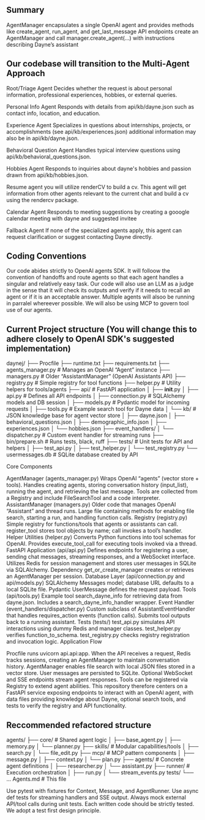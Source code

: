 ## Summary

AgentManager encapsulates a single OpenAI agent and provides methods like create_agent, run_agent, and get_last_message
API endpoints create an AgentManager and call manager.create_agent(...) with instructions describing Dayne’s assistant


## Our codebase will transition to the Multi‑Agent Approach

Root/Triage Agent
Decides whether the request is about personal information, professional experiences, hobbies, or external queries.

Personal Info Agent
Responds with details from api/kb/dayne.json such as contact info, location, and education.

Experience Agent
Specializes in questions about internships, projects, or accomplishments (see api/kb/experiences.json) additional information may also be in api/kb/dayne.json. 


Behavioral Question Agent
Handles typical interview questions using api/kb/behavioral_questions.json.

Hobbies Agent
Responds to inquiries about dayne's hobbies and passion drawn from api/kb/hobbies.json.

Resume agent
you will utilize renderCV to build a cv. This agent will get information from other agents relevant to the current chat and build a cv using the rendercv package.

Calendar Agent
Responds to meeting suggestions by creating a gooogle calendar meeting with dayne and suggested invitee

Fallback Agent
If none of the specialized agents apply, this agent can request clarification or suggest contacting Dayne directly.

## Coding Conventions
Our code abides strictly to OpenAI agents SDK. It will folloow the convention of handoffs and route agents so that each agent handles a singular and relatively easy task. Our code will also use an LLM as a judge in the sense that it will check its outputs and verify  if it needs to recall an agent or if it is an acceptable answer. Multiple agents will alsoo be running in parralel whereever possible. We will also be using MCP to govern tool use of our agents.


## Current Project structure (You will change this to adhere closely to OpenAI SDK's suggested implementation)

daynej/
├── Procfile
├── runtime.txt
├── requirements.txt
├── agents_manager.py          # Manages an OpenAI “Agent” instance
├── managers.py                # Older “AssistantManager” (OpenAI Assistants API)
├── registry.py                # Simple registry for tool functions
├── helper.py                  # Utility helpers for tools/agents
├── api/                       # FastAPI application
│   ├── __init__.py
│   ├── api.py                 # Defines all API endpoints
│   ├── connection.py          # SQLAlchemy models and DB session
│   ├── models.py              # Pydantic model for incoming requests
│   ├── tools.py               # Example search tool for Dayne data
│   └── kb/                    # JSON knowledge base for agent vector store
│       ├── dayne.json
│       ├── behavioral_questions.json
│       ├── demographic_info.json
│       ├── experiences.json
│       └── hobbies.json
├── event_handlers/
│   └── dispatcher.py          # Custom event handler for streaming runs
├── bin/prepare.sh             # Runs tests, black, ruff
├── tests/                     # Unit tests for API and helpers
│   ├── test_api.py
│   ├── test_helper.py
│   └── test_registry.py
└── usermessages.db            # SQLite database created by API

Core Components

AgentManager (agents_manager.py)
Wraps OpenAI “agents” (vector store + tools).
Handles creating agents, storing conversation history (input_list), running the agent, and retrieving the last message.
Tools are collected from a Registry and include FileSearchTool and a code interpreter.
AssistantManager (managers.py)
Older code that manages OpenAI “Assistant” and thread runs.
Large file containing methods for enabling file search, starting a run, and handling function calls.
Registry (registry.py)
Simple registry for functions/tools that agents or assistants can call.
register_tool stores tool objects by name; call invokes a tool’s handler.
Helper Utilities (helper.py)
Converts Python functions into tool schemas for OpenAI.
Provides execute_tool_call for executing tools invoked via a thread.
FastAPI Application (api/api.py)
Defines endpoints for registering a user, sending chat messages, streaming responses, and a WebSocket interface.
Utilizes Redis for session management and stores user messages in SQLite via SQLAlchemy.
Dependency get_or_create_manager creates or retrieves an AgentManager per session.
Database Layer (api/connection.py and api/models.py)
SQLAlchemy Messages model; database URL defaults to a local SQLite file.
Pydantic UserMessage defines the request payload.
Tools (api/tools.py)
Example tool search_dayne_info for retrieving data from dayne.json.
Includes a search_dayne_info_handler wrapper.
Event Handler (event_handlers/dispatcher.py)
Custom subclass of AssistantEventHandler that handles requires_action events (function calls).
Submits tool outputs back to a running assistant.
Tests (tests/)
test_api.py simulates API interactions using dummy Redis and manager classes.
test_helper.py verifies function_to_schema.
test_registry.py checks registry registration and invocation logic.
Application Flow

Procfile runs uvicorn api.api:app.
When the API receives a request, Redis tracks sessions, creating an AgentManager to maintain conversation history.
AgentManager enables file search with local JSON files stored in a vector store.
User messages are persisted to SQLite.
Optional WebSocket and SSE endpoints stream agent responses.
Tools can be registered via Registry to extend agent abilities.
This repository therefore centers on a FastAPI service exposing endpoints to interact with an OpenAI agent, with data files providing knowledge about Dayne, optional search tools, and tests to verify the registry and API functionality.


## Reccommended refactored structure
agents/
├── core/                   # Shared agent logic
│   ├── base_agent.py
│   ├── memory.py
│   └── planner.py
├── skills/                # Modular capabilities/tools
│   ├── search.py
│   └── file_edit.py
├── mcp/                   # MCP pattern components
│   ├── message.py
│   ├── context.py
│   └── plan.py
├── agents/                # Concrete agent definitions
│   ├── researcher.py
│   └── assistant.py
├── runner/                # Execution orchestration
│   ├── run.py
│   └── stream_events.py
tests/
    └── ...
Agents.md                  # This file


Use pytest with fixtures for Context, Message, and AgentRunner.
Use async def tests for streaming handlers and SSE output.
Always mock external API/tool calls during unit tests.
Each written code should be strictly tested. We adopt a test first design principle.